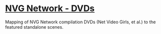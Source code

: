# [NVG Network - DVDs](https://peolic.github.io/nvg-dvds/)
Mapping of NVG Network compilation DVDs (Net Video Girls, et al.) to the featured standalone scenes.
